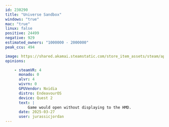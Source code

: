 ```yaml
---
id: 230290
title: "Universe Sandbox"
windows: "true"
mac: "true"
linux: false
positive: 24499
negative: 929
estimated_owners: "1000000 - 2000000"
peak_ccu: 494

image: https://shared.akamai.steamstatic.com/store_item_assets/steam/apps/230290/header.jpg?t=1724091487
opinions:

    - steamVR: 4
      monado: 0
      alvr: 4
      wivrn: 0
      GPUVendor: Nvidia
      distro: EndeavourOS
      device: Quest 2
      text: |
          Game would open without displaying to the HMD.
      date: 2025-03-27
      user: jurassicjordan
---
```


